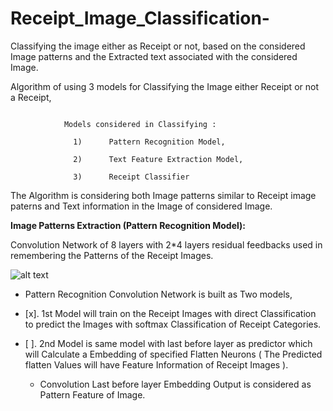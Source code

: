 # Receipt_Image_Classification-
Classifying the image either as Receipt or not, based on the considered Image patterns and the Extracted text associated with the considered Image.

Algorithm of using 3 models for Classifying the Image either Receipt or not a Receipt,
```

            Models considered in Classifying :

              1)      Pattern Recognition Model,

              2)      Text Feature Extraction Model,

              3)      Receipt Classifier

```
The Algorithm is considering both Image patterns similar to Receipt image paterns and Text information in the Image of considered Image.

**Image Patterns Extraction (Pattern Recognition Model):**


  Convolution Network of 8 layers with 2\*4 layers residual feedbacks used in remembering the Patterns of the Receipt Images.
  
  
  ![alt text](https://github.com/Nagakiran1/Receipt_Image_Classification-/blob/master/ConvNet1.png)
  
  - Pattern Recognition Convolution Network is built as Two models, 

- [x]. 1st Model will train on the Receipt Images with direct Classification to predict the Images with softmax Classification of Receipt Categories.
- [ ]. 2nd Model is same model with last before layer as predictor which will Calculate a Embedding of specified Flatten Neurons ( The Predicted flatten Values will have Feature Information of Receipt Images ).
            
  - Convolution Last before layer Embedding Output is considered as Pattern Feature of Image.
